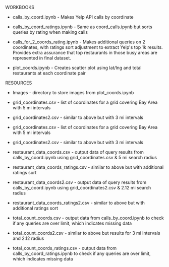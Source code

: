 WORKBOOKS

* calls_by_coord.ipynb - Makes Yelp API calls by coordinate

* calls_by_coord_ratings.ipynb - Same as coord_calls.ipynb but sorts queries by rating when making calls

* calls_for_2_coords_rating.ipynb - Makes additional queries on 2 coordinates, with ratings sort adjustment to extract Yelp's top 1k results. Provides extra assurance that top restaurants in those busy areas are represented in final dataset.

* plot_coords.ipynb - Creates scatter plot using lat/lng and total restaurants at each coordinate pair


RESOURCES

* Images - directory to store images from plot_coords.ipynb

* grid_coordinates.csv - list of coordinates for a grid covering Bay Area with 5 mi intervals

* grid_coordinates2.csv - similar to above but with 3 mi intervals

* grid_coordinates.csv - list of coordinates for a grid covering Bay Area with 5 mi intervals

* grid_coordinates2.csv - similar to above but with 3 mi intervals

* restaurant_data_coords.csv - output data of query results from calls_by_coord.ipynb using grid_coordinates.csv & 5 mi search radius
* restaurant_data_coords_ratings.csv - similar to above but with additional ratings sort

* restaurant_data_coords2.csv - output data of query results from calls_by_coord.ipynb using grid_coordinates2.csv & 2.12 mi search radius
* restaurant_data_coords_ratings2.csv - similar to above but with additional ratings sort

* total_count_coords.csv - output data from calls_by_coord.ipynb to check if any queries are over limit, which indicates missing data

* total_count_coords2.csv - similar to above but results for 3 mi intervals and 2.12 radius

* total_count_coords_ratings.csv - output data from calls_by_coord_ratings.ipynb to check if any queries are over limit, which indicates missing data
